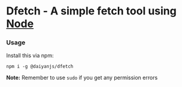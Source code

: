 # Dfetch - A simple fetch tool using [Node](https://nodejs.org/en/)

### Usage

Install this via npm:

```
npm i -g @daiyanjs/dfetch
```

**Note:** Remember to use `sudo` if you get any permission errors
